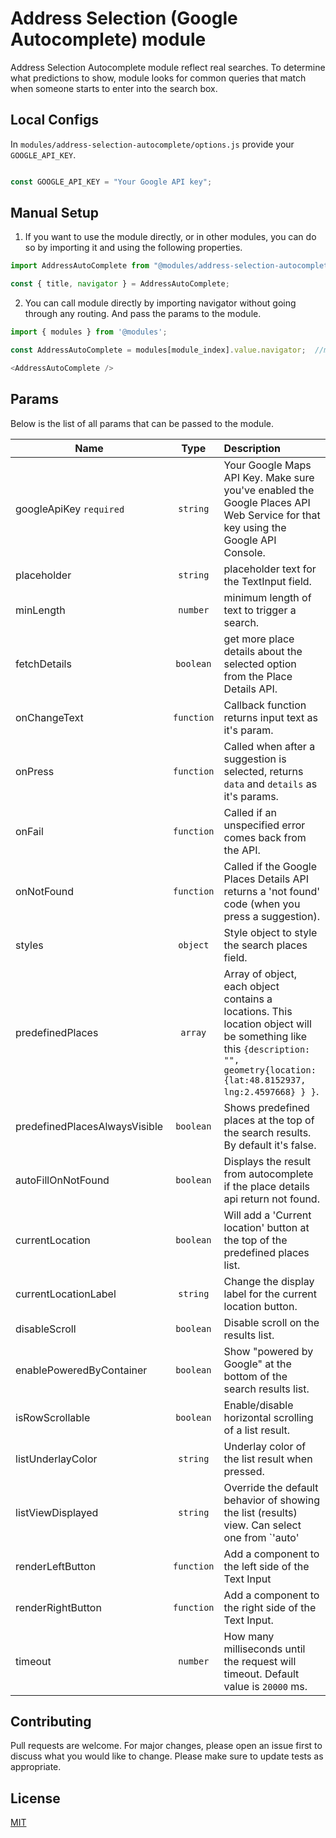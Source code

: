 # Address Selection (Google Autocomplete) module
 Address Selection Autocomplete module reflect real searches. To determine what predictions to show, module looks for common queries that match when someone starts to enter into the search box. 

## Local Configs
In `modules/address-selection-autocomplete/options.js` provide your `GOOGLE_API_KEY`.

```javascript

const GOOGLE_API_KEY = "Your Google API key";

```

## Manual Setup

1. If you want to use the module directly, or in other modules, you can do so by importing it and using the following properties.

```javascript
import AddressAutoComplete from "@modules/address-selection-autocomplete";

const { title, navigator } = AddressAutoComplete;
```

2. You can call module directly by importing navigator without going through any routing. And pass the params to the module.

```javascript
import { modules } from '@modules';

const AddressAutoComplete = modules[module_index].value.navigator;  //module_index : position of the module in modules folder

<AddressAutoComplete />

```

## Params

Below is the list of all params that can be passed to the module.

| Name              | Type       | Description                                                    |
| ---------------   |:----------:|:---------------------------------------------------------------|
| googleApiKey `required` | `string`   | Your Google Maps API Key. Make sure you've enabled the Google Places API Web Service for that key using the Google API Console.|
| placeholder       | `string`   | placeholder text for the TextInput field.             |
| minLength | `number`   | minimum length of text to trigger a search.                 |
| fetchDetails  | `boolean`  | get more place details about the selected option from the Place Details API. |
| onChangeText  | `function`  |Callback function returns input text as it's param.|
| onPress | `function` | Called when after a suggestion is selected, returns `data` and `details` as it's params.|
| onFail | `function` | Called if an unspecified error comes back from the API.|
| onNotFound | `function` | Called if the Google Places Details API returns a 'not found' code (when you press a suggestion).|
| styles | `object` | Style object to style the search places field.           |
| predefinedPlaces | `array` | Array of object, each object contains a locations. This location object will be something like this `{description: "", geometry{location: {lat:48.8152937, lng:2.4597668} } }`. |
| predefinedPlacesAlwaysVisible | `boolean` | Shows predefined places at the top of the search results. By default it's false.|
| autoFillOnNotFound | `boolean` | Displays the result from autocomplete if the place details api return not found.|
| currentLocation | `boolean` | Will add a 'Current location' button at the top of the predefined places list. |
| currentLocationLabel | `string` | Change the display label for the current location button.|
| disableScroll | `boolean` | Disable scroll on the results list.|
| enablePoweredByContainer | `boolean` | Show "powered by Google" at the bottom of the search results list. |
| isRowScrollable | `boolean` | Enable/disable horizontal scrolling of a list result.|
| listUnderlayColor | `string` | Underlay color of the list result when pressed. |
| listViewDisplayed | `string` | Override the default behavior of showing the list (results) view. Can select one from `'auto' | true | false` options.|
| renderLeftButton | `function` | Add a component to the left side of the Text Input|
| renderRightButton | `function` | Add a component to the right side of the Text Input. |
| timeout | `number` | How many milliseconds until the request will timeout. Default value is `20000` ms.|


## Contributing

Pull requests are welcome. For major changes, please open an issue first to discuss what you would like to change.
Please make sure to update tests as appropriate.

## License

[MIT](https://choosealicense.com/licenses/mit/)
